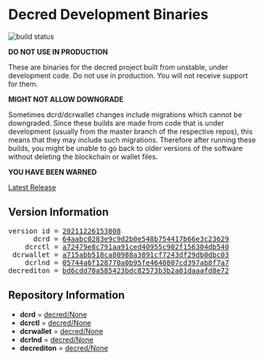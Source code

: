 
# Decred Development Binaries

![build status](https://github.com/matheusd/decred-weekly-builds/actions/workflows/decrediton.yml/badge.svg)


**DO NOT USE IN PRODUCTION**

These are binaries for the decred project built from unstable, under development
code. Do not use in production. You will not receive support for them.

**MIGHT NOT ALLOW DOWNGRADE**

Sometimes dcrd/dcrwallet changes include migrations which cannot be downgraded.
Since these builds are made from code that is under development (usually from
the master branch of the respective repos), this means that they may include such
migrations. Therefore after running these builds, you might be unable to go back
to older versions of the software without deleting the blockchain or wallet
files.

**YOU HAVE BEEN WARNED**

[Latest Release](https://github.com/matheusd/decred-weekly-builds/releases/latest)

## Version Information

<pre>
version id = <a href="https://github.com/matheusd/decred-weekly-builds/releases/tag/v20211226153808">20211226153808</a>
      dcrd = <a href="https://github.com/decred/dcrd/commits/64aabc0283e9c9d2b0e548b754417b66e3c23629">64aabc0283e9c9d2b0e548b754417b66e3c23629</a>
    dcrctl = <a href="https://github.com/decred/dcrctl/commits/a72479e8c791aa91ced40955c902f156304db540">a72479e8c791aa91ced40955c902f156304db540</a>
 dcrwallet = <a href="https://github.com/decred/dcrwallet/commits/a715abb518ca80988a3891cf7243df29db0dbc03">a715abb518ca80988a3891cf7243df29db0dbc03</a>
    dcrlnd = <a href="https://github.com/decred/dcrlnd/commits/05744a6f128770a0b95fe4640807cd397ab8f7a7">05744a6f128770a0b95fe4640807cd397ab8f7a7</a>
decrediton = <a href="https://github.com/decred/decrediton/commits/bd6cdd70a585423bdc82573b3b2a01daaafd8e72">bd6cdd70a585423bdc82573b3b2a01daaafd8e72</a>
</pre>

## Repository Information

- **dcrd** = [decred/None](https://github.com/decred/dcrd)
- **dcrctl** = [decred/None](https://github.com/decred/dcrctl)
- **dcrwallet** = [decred/None](https://github.com/decred/dcrwallet)
- **dcrlnd** = [decred/None](https://github.com/decred/dcrlnd)
- **decrediton** = [decred/None](https://github.com/decred/decrediton)


